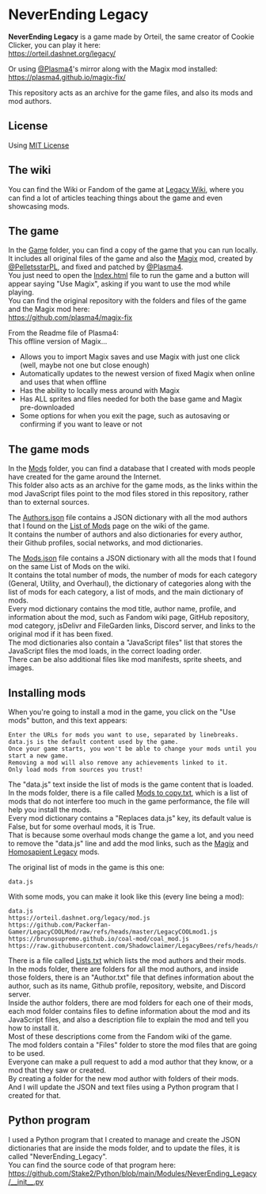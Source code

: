 # NeverEnding Legacy

**NeverEnding Legacy** is a game made by Orteil, the same creator of Cookie Clicker, you can play it here:<br>
https://orteil.dashnet.org/legacy/

Or using [@Plasma4](https://github.com/plasma4)'s mirror along with the Magix mod installed:<br>
https://plasma4.github.io/magix-fix/

This repository acts as an archive for the game files, and also its mods and mod authors.

## License
Using [MIT License](https://github.com/Stake2/NeverEnding_Legacy/blob/main/LICENSE)<br>

## The wiki
You can find the Wiki or Fandom of the game at [Legacy Wiki](https://legacygame.fandom.com/), where you can find a lot of articles teaching things about the game and even showcasing mods.

## The game
In the [Game](https://github.com/Stake2/NeverEnding_Legacy/tree/main/Game) folder, you can find a copy of the game that you can run locally.<br>
It includes all original files of the game and also the [Magix](https://github.com/Stake2/NeverEnding_Legacy/tree/main/Mods/PelletsstarPL/Magix/) mod, created by [@PelletsstarPL](https://github.com/pelletsstarPL/), and fixed and patched by [@Plasma4](https://github.com/plasma4/).<br>
You just need to open the [Index.html](https://github.com/Stake2/NeverEnding_Legacy/blob/main/Game/index.html) file to run the game and a button will appear saying "Use Magix", asking if you want to use the mod while playing.<br>
You can find the original repository with the folders and files of the game and the Magix mod here:<br>
https://github.com/plasma4/magix-fix

From the Readme file of Plasma4:<br>
This offline version of Magix...
- Allows you to import Magix saves and use Magix with just one click (well, maybe not one but close enough)
- Automatically updates to the newest version of fixed Magix when online and uses that when offline
- Has the ability to locally mess around with Magix
- Has ALL sprites and files needed for both the base game and Magix pre-downloaded
- Some options for when you exit the page, such as autosaving or confirming if you want to leave or not

## The game mods
In the [Mods](https://github.com/Stake2/NeverEnding_Legacy/tree/main/Mods) folder, you can find a database that I created with mods people have created for the game around the Internet.<br>
This folder also acts as an archive for the game mods, as the links within the mod JavaScript files point to the mod files stored in this repository, rather than to external sources.

The [Authors.json](https://github.com/Stake2/NeverEnding_Legacy/blob/main/Mods/Authors.json) file contains a JSON dictionary with all the mod authors that I found on the [List of Mods](https://legacygame.fandom.com/wiki/List_of_Mods) page on the wiki of the game.<br>
It contains the number of authors and also dictionaries for every author, their Github profiles, social networks, and mod dictionaries.<br>

The [Mods.json](https://github.com/Stake2/NeverEnding_Legacy/blob/main/Mods/Mods.json) file contains a JSON dictionary with all the mods that I found on the same List of Mods on the wiki.<br>
It contains the total number of mods, the number of mods for each category (General, Utility, and Overhaul), the dictionary of categories along with the list of mods for each category, a list of mods, and the main dictionary of mods.<br>
Every mod dictionary contains the mod title, author name, profile, and information about the mod, such as Fandom wiki page, GitHub repository, mod category, jsDelivr and FileGarden links, Discord server, and links to the original mod if it has been fixed.<br>
The mod dictionaries also contain a "JavaScript files" list that stores the JavaScript files the mod loads, in the correct loading order.<br>
There can be also additional files like mod manifests, sprite sheets, and images.<br>

## Installing mods
When you're going to install a mod in the game, you click on the "Use mods" button, and this text appears:
```
Enter the URLs for mods you want to use, separated by linebreaks.
data.js is the default content used by the game.
Once your game starts, you won't be able to change your mods until you start a new game.
Removing a mod will also remove any achievements linked to it.
Only load mods from sources you trust!
```
The "data.js" text inside the list of mods is the game content that is loaded.<br>
In the mods folder, there is a file called [Mods to copy.txt](https://github.com/Stake2/NeverEnding_Legacy/blob/main/Mods/Mods%20to%20copy.txt), which is a list of mods that do not interfere too much in the game performance, the file will help you install the mods.<br>
Every mod dictionary contains a "Replaces data.js" key, its default value is False, but for some overhaul mods, it is True.<br>
That is because some overhaul mods change the game a lot, and you need to remove the "data.js" line and add the mod links, such as the [Magix](https://github.com/Stake2/NeverEnding_Legacy/tree/main/Mods/PelletsstarPL/Magix/) and [Homosapient Legacy](https://github.com/Stake2/NeverEnding_Legacy/tree/main/Mods/Chenxing61/Homosapient%20Legacy/) mods.

The original list of mods in the game is this one:
```
data.js
```

With some mods, you can make it look like this (every line being a mod):
```
data.js
https://orteil.dashnet.org/legacy/mod.js
https://github.com/Packerfan-Gamer/LegacyCOOLMod/raw/refs/heads/master/LegacyCOOLmod1.js
https://brunosupremo.github.io/coal-mod/coal_mod.js
https://raw.githubusercontent.com/Shadowclaimer/LegacyBees/refs/heads/master/modBees.js
```

There is a file called [Lists.txt](https://github.com/Stake2/NeverEnding_Legacy/blob/main/Mods/Lists.txt) which lists the mod authors and their mods.<br>
In the mods folder, there are folders for all the mod authors, and inside those folders, there is an "Author.txt" file that defines information about the author, such as its name, Github profile, repository, website, and Discord server.<br>
Inside the author folders, there are mod folders for each one of their mods, each mod folder contains files to define information about the mod and its JavaScript files, and also a description file to explain the mod and tell you how to install it.<br>
Most of these descriptions come from the Fandom wiki of the game.<br>
The mod folders contain a "Files" folder to store the mod files that are going to be used.<br>
Everyone can make a pull request to add a mod author that they know, or a mod that they saw or created.<br>
By creating a folder for the new mod author with folders of their mods.<br>
And I will update the JSON and text files using a Python program that I created for that.

## Python program
I used a Python program that I created to manage and create the JSON dictionaries that are inside the mods folder, and to update the files, it is called "NeverEnding_Legacy".<br>
You can find the source code of that program here:<br>
https://github.com/Stake2/Python/blob/main/Modules/NeverEnding_Legacy/__init__.py